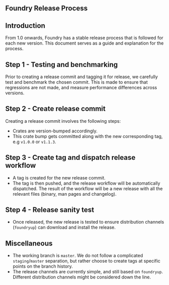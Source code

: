 ## Foundry Release Process

## Introduction

From 1.0 onwards, Foundry has a stable release process that is followed for each new version. This document serves as a guide and explanation for the process.

## Step 1 - Testing and benchmarking

Prior to creating a release commit and tagging it for release, we carefully test and benchmark the chosen commit. This is made to ensure that regressions are not made, and measure performance differences across versions.

## Step 2 - Create release commit

Creating a release commit involves the following steps:
- Crates are version-bumped accordingly.
- This crate bump gets committed along with the new corresponding tag, e.g `v1.0.0` or `v1.1.3`.

## Step 3 - Create tag and dispatch release workflow

- A tag is created for the new release commit.
- The tag is then pushed, and the release workflow will be automatically dispatched. The result of the workflow will be a new release with all the relevant files (binary, man pages and changelog).

## Step 4 - Release sanity test

- Once released, the new release is tested to ensure distribution channels (`foundryup`) can download and install the release.

## Miscellaneous

- The working branch is `master`. We do not follow a complicated `staging`/`master` separation, but rather choose to create tags at specific points on the branch history.
- The release channels are currently simple, and still based on `foundryup`. Different distribution channels might be considered down the line.